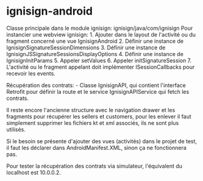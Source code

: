 # ignisign-android

Classe principale dans le module ignisign: ignisign/java/com/ignisign
Pour instancier une webview ignisign:
	1. Ajouter dans le layout de l'activité ou du fragment concerné une vue IgnisignAndroid
	2. Définir une instance de IgnisignSignatureSessionDimensions
	3. Définir une instance de IgnisignJSSignatureSessionsDisplayOptions
	4. Définir une instance de IgnisignInitParams
	5. Appeler setValues
	6. Appeler initSignatureSession
	7. L'activité ou le fragment appelant doit implémenter ISessionCallbacks pour recevoir les events.

Récupération des contrats:
	- Classe IgnisignAPI, qui contient l'interface Retrofit pour définir la route et le service IgnisignAPIService qui fetch les contrats.
	

Il reste encore l'ancienne structure avec le navigation drawer et les fragments pour récupérer les sellers et customers, pour les enlever il faut simplement supprimer les fichiers kt et xml associés, ils ne sont plus utilisés.

Si le besoin se présente d'ajouter des vues (activités) dans le projet de test, il faut les déclarer dans AndroidManifest.XML, sinon ça ne fonctionnera pas.

Pour tester la récupération des contrats via simulateur, l'équivalent du localhost est 10.0.0.2.


